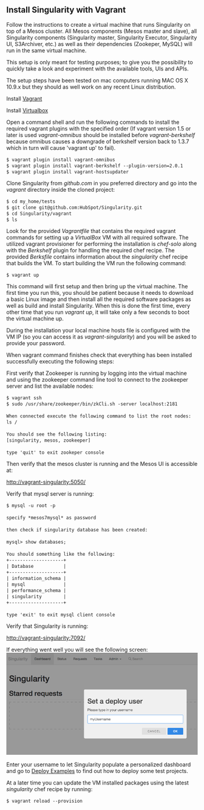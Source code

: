 ## Install Singularity with Vagrant
Follow the instructions to create a virtual machine that runs Singularity on top of a Mesos cluster. All Mesos components (Mesos master and slave), all Singularity components (Singularity master, Singularity Executor, Singularity UI, S3Archiver, etc.) as well as their dependencies (Zookeper, MySQL) will run in the same virtual machine.

This setup is only meant for testing purposes; to give you the possibility to quickly take a look and experiment with the available tools, UIs and APIs.

The setup steps have been tested on mac computers running MAC OS X 10.9.x but they should as well work on any recent Linux distribution.

Install [Vagrant](http://www.vagrantup.com/downloads.html)

Install [Virtualbox](https://www.virtualbox.org/wiki/Downloads)

Open a command shell and run the following commands to install the required vagrant plugins with the specified order (If vagrant version 1.5 or later is used *vagrant-omnibus* should be installed before *vagrant-berkshelf* because omnibus causes a downgrade of berkshelf version back to 1.3.7 which in turn will cause 'vagrant up' to fail).

```
$ vagrant plugin install vagrant-omnibus
$ vagrant plugin install vagrant-berkshelf --plugin-version=2.0.1
$ vagrant plugin install vagrant-hostsupdater
```

Clone Singularity from *github.com* in you preferred directory and go into the *vagrant* directory inside the cloned project:

```
$ cd my_home/tests
$ git clone git@github.com:HubSpot/Singularity.git
$ cd Singularity/vagrant
$ ls
```

Look for the provided *Vagrantfile* that contains the required vagrant commands for setting up a *VirtualBox* VM with all required software. The utilized vagrant provisioner for performing the installation is *chef-solo* along with the *Berkshelf* plugin for handling the required chef recipe. The provided *Berksfile* contains information about the *singularity* chef recipe that builds the VM. To start building the VM run the following command: 

```
$ vagrant up
```

This command will first setup and then bring up the virtual machine. The first time you run this, you should be patient because it needs to download a basic Linux image and then install all the required software packages as well as build and install Singularity. When this is done the first time, every other time that you run *vagrant up*, it will take only a few seconds to boot the virtual machine up. 

During the installation your local machine hosts file is configured with the VM IP (so you can access it as *vagrant-singularity*) and you will be asked to provide your password.

When vagrant command finishes check that everything has been installed successfully executing the following steps:

First verify that Zookeeper is running by logging into the virtual machine and using the zookeeper command line tool to connect to the zookeeper server and list the available nodes:
```
$ vagrant ssh
$ sudo /usr/share/zookeeper/bin/zkCli.sh -server localhost:2181

When connected execute the following command to list the root nodes:
ls /

You should see the following listing:
[singularity, mesos, zookeeper]

type 'quit' to exit zookeper console
```
 
Then verify that the mesos cluster is running and the Mesos UI is accessible at:

[http://vagrant-singularity:5050/](http://vagrant-singularity:5050/)

Verify that mysql server is running: 

```
$ mysql -u root -p

specify *mesos7mysql* as password

then check if singularity database has been created:

mysql> show databases;

You should something like the following:
+--------------------+
| Database           |
+--------------------+
| information_schema |
| mysql              |
| performance_schema |
| singularity        |
+--------------------+

type 'exit' to exit mysql client console
```

Verify that Singularity is running:

[http://vagrant-singularity:7092/](http://vagrant-singularity:7092/)

If everything went well you will see the following screen:
![Singularity UI first run](images/SingularityUI_First_Run.png)

Enter your username to let Singularity populate a personalized dashboard and go to [Deploy Examples](Singularity_Deploy_Examples.md) to find out how to deploy some test projects.

At a later time you can update the VM installed packages using the latest *singularity* chef recipe by running:
```
$ vagrant reload --provision 
```
